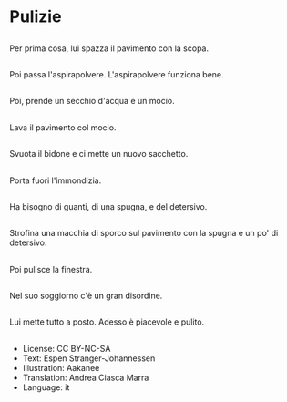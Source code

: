 # Pulizie

##
Per prima cosa, lui spazza il pavimento con la scopa.

##
Poi passa l'aspirapolvere. L'aspirapolvere funziona bene.

##
Poi, prende un secchio d'acqua e un mocio.

##
Lava il pavimento col mocio.

##
Svuota il bidone e ci mette un nuovo sacchetto.

##
Porta fuori l'immondizia.

##
Ha bisogno di guanti, di una spugna, e del detersivo.

##
Strofina una macchia di sporco sul pavimento con la spugna e un po' di detersivo.

##
Poi pulisce la finestra.

##
Nel suo soggiorno c'è un gran disordine.

##
Lui mette tutto a posto. Adesso è piacevole e pulito.

##
* License: CC BY-NC-SA
* Text: Espen Stranger-Johannessen
* Illustration: Aakanee
* Translation: Andrea Ciasca Marra
* Language: it

